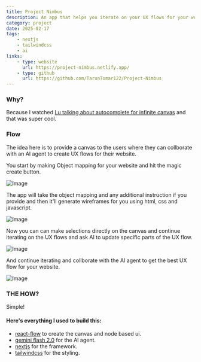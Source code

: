 ```yaml
---
title: Project Nimbus
description: An app that helps you iterate on your UX flows for your website.
category: project
date: 2025-02-17
tags: 
    - nextjs
    - tailwindcss
    - ai
links:
    - type: website
      url: https://project-nimbus.netlify.app/
    - type: github
      url: https://github.com/TarunTomar122/Project-Nimbus
---
```


### Why?

Because I watched [Lu talking about autocomplete for infinite canvas](https://www.youtube.com/watch?v=01yE-vzJ-NE&t=50s&ab_channel=AIDemoDays) and that was super cool.

### Flow 

The idea here is to provide a canvas to the users where they can collborate with an AI agent to create UX flows for their website.

You start by making Object mapping for your website and hit the magic create button.

![Image](/assets/projects/ood/mapping.png)

The app will take the object mapping and any additional instruction if you provide and then it'll generate wireframes for you using html, css and javascript.

![Image](/assets/projects/ood/wireframes.png)

Now you can can make selections directly on the canvas and continue iterating on the UX flows and ask AI to update specific parts of the UX flow.

![Image](/assets/projects/ood/iterate.png)

And continue iterating and collborate with the AI agent to get the best UX flow for your website.

![Image](/assets/projects/ood/final.png)

### THE HOW?

Simple!

#### Here's everything I used to build this:

- [react-flow](https://reactflow.dev/) to create the canvas and node based ui.
- [gemini flash 2.0](https://ai.google.dev/gemini-api) for the AI agent.
- [nextjs](https://nextjs.org/) for the framework.
- [tailwindcss](https://tailwindcss.com/) for the styling.


